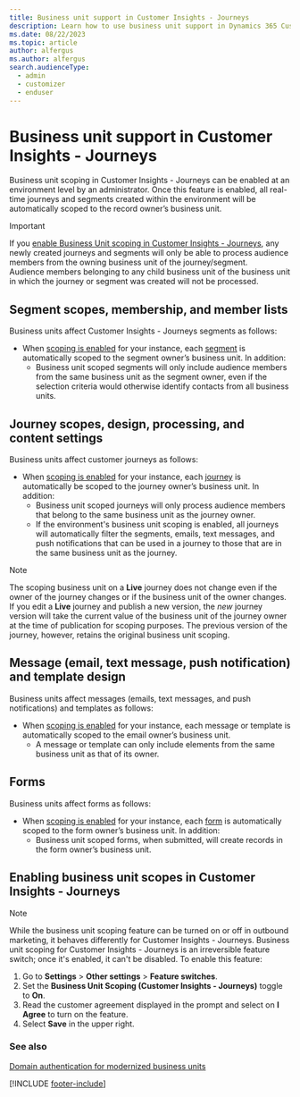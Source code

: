 ```yaml
---
title: Business unit support in Customer Insights - Journeys
description: Learn how to use business unit support in Dynamics 365 Customer Insights - Journeys.
ms.date: 08/22/2023
ms.topic: article
author: alfergus
ms.author: alfergus
search.audienceType: 
  - admin
  - customizer
  - enduser
---
```


# Business unit support in Customer Insights - Journeys

Business unit scoping in Customer Insights - Journeys can be enabled at an environment level by an administrator. Once this feature is enabled, all real-time journeys and segments created within the environment will be automatically scoped to the record owner’s business unit.

> [!IMPORTANT]
> If you [enable Business Unit scoping in Customer Insights - Journeys](real-time-marketing-business-units.md#enabling-business-unit-scopes-in-customer-insights---journeys), any newly created journeys and segments will only be able to process audience members from the owning business unit of the journey/segment.  
> Audience members belonging to any child business unit of the business unit in which the journey or segment was created will not be processed.  

## Segment scopes, membership, and member lists

Business units affect Customer Insights - Journeys segments as follows:

- When [scoping is enabled](real-time-marketing-business-units.md#enabling-business-unit-scopes-in-customer-insights---journeys) for your instance, each [segment](real-time-marketing-build-segments.md) is automatically scoped to the segment owner’s business unit. In addition:
  - Business unit scoped segments will only include audience members from the same business unit as the segment owner, even if the selection criteria would otherwise identify contacts from all business units.

## Journey scopes, design, processing, and content settings

Business units affect customer journeys as follows:

- When [scoping is enabled](real-time-marketing-business-units.md#enabling-business-unit-scopes-in-customer-insights---journeys) for your instance, each [journey](real-time-marketing-trigger-based-journey.md) is automatically be scoped to the journey owner’s business unit. In addition:
  - Business unit scoped journeys will only process audience members that belong to the same business unit as the journey owner.
  - If the environment's business unit scoping is enabled, all journeys will automatically filter the segments, emails, text messages, and push notifications that can be used in a journey to those that are in the same business unit as the journey.

> [!NOTE]
> The scoping business unit on a **Live** journey does not change even if the owner of the journey changes or if the business unit of the owner changes. If you edit a **Live** journey and publish a new version, the *new* journey version will take the current value of the business unit of the journey owner at the time of publication for scoping purposes. The previous version of the journey, however, retains the original business unit scoping.

## Message (email, text message, push notification) and template design

Business units affect messages (emails, text messages, and push notifications) and templates as follows:

- When [scoping is enabled](real-time-marketing-business-units.md#enabling-business-unit-scopes-in-customer-insights---journeys) for your instance, each message or template is automatically scoped to the email owner’s business unit.
  - A message or template can only include elements from the same business unit as that of its owner.

## Forms

Business units affect forms as follows:

- When [scoping is enabled](real-time-marketing-business-units.md#enabling-business-unit-scopes-in-customer-insights---journeys) for your instance, each [form](real-time-marketing-form-overview.md) is automatically scoped to the form owner’s business unit. In addition:
  - Business unit scoped forms, when submitted, will create records in the form owner’s business unit.

## Enabling business unit scopes in Customer Insights - Journeys

> [!NOTE]
> While the business unit scoping feature can be turned on or off in outbound marketing, it behaves differently for Customer Insights - Journeys. Business unit scoping for Customer Insights - Journeys is an irreversible feature switch; once it's enabled, it can't be disabled. To enable this feature:

1. Go to **Settings** > **Other settings** > **Feature switches**.
1. Set the **Business Unit Scoping (Customer Insights - Journeys)** toggle to **On**.
1. Read the customer agreement displayed in the prompt and select on **I Agree** to turn on the feature.
1. Select **Save** in the upper right.

### See also

[Domain authentication for modernized business units](domain-authentication.md#domain-authentication-for-modernized-business-units)

[!INCLUDE [footer-include](./includes/footer-banner.md)]
